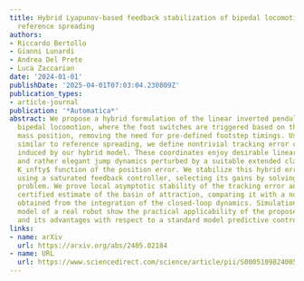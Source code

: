 ```yaml
---
title: Hybrid Lyapunov-based feedback stabilization of bipedal locomotion based on
  reference spreading
authors:
- Riccardo Bertollo
- Gianni Lunardi
- Andrea Del Prete
- Luca Zaccarian
date: '2024-01-01'
publishDate: '2025-04-01T07:03:04.230809Z'
publication_types:
- article-journal
publication: '*Automatica*'
abstract: We propose a hybrid formulation of the linear inverted pendulum model for
  bipedal locomotion, where the foot switches are triggered based on the center of
  mass position, removing the need for pre-defined footstep timings. Using a concept
  similar to reference spreading, we define nontrivial tracking error coordinates
  induced by our hybrid model. These coordinates enjoy desirable linear flow dynamics
  and rather elegant jump dynamics perturbed by a suitable extended class $mathcal
  K_ınfty$ function of the position error. We stabilize this hybrid error dynamics
  using a saturated feedback controller, selecting its gains by solving a convex optimization
  problem. We prove local asymptotic stability of the tracking error and provide a
  certified estimate of the basin of attraction, comparing it with a numerical estimate
  obtained from the integration of the closed-loop dynamics. Simulations on a full-body
  model of a real robot show the practical applicability of the proposed framework
  and its advantages with respect to a standard model predictive control formulation.
links:
- name: arXiv
  url: https://arxiv.org/abs/2405.02184
- name: URL
  url: https://www.sciencedirect.com/science/article/pii/S0005109824005995
---
```

